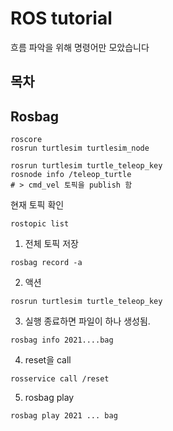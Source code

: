 # ROS tutorial
흐름 파악을 위해 명령어만 모았습니다
## 목차

## Rosbag
```shell
roscore
rosrun turtlesim turtlesim_node
```
```shell
rosrun turtlesim turtle_teleop_key
rosnode info /teleop_turtle
# > cmd_vel 토픽을 publish 함
```
현재 토픽 확인
```shell
rostopic list
```
1. 전체 토픽 저장
```shell
rosbag record -a
```
2. 액션
```shell
rosrun turtlesim turtle_teleop_key
```
3. 실행 종료하면 파일이 하나 생성됨.
```shell
rosbag info 2021....bag
```
4. reset을 call
```shell
rosservice call /reset
```
5. rosbag play
```shell
rosbag play 2021 ... bag
```